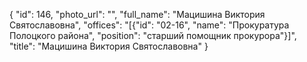 {
    "id": 146,
    "photo_url": "",
    "full_name": "Мацишина Виктория Святославовна",
    "offices": "[{\"id\": \"02-16\", \"name\": \"Прокуратура Полоцкого района\", \"position\": \"старший помощник прокурора\"}]",
    "title": "Мацишина Виктория Святославовна"
}